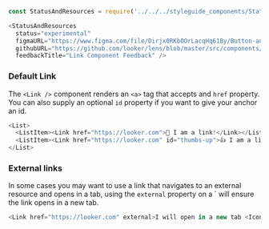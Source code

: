 ```js noeditor
const StatusAndResources = require('../../../styleguide_components/StatusAndResources').StatusAndResources;

<StatusAndResources
  status="experimental"
  figmaURL="https://www.figma.com/file/Dirjx0RKbOOrLacqHq61By/Button-and-Links"
  githubURL="https://github.com/looker/lens/blob/master/src/components/Link/Link.tsx"
  feedbackTitle="Link Component Feedback" />
```


### Default Link

The `<Link />` component renders an `<a>` tag that accepts and `href` property. You can also supply an optional `id` property if you want to give your anchor an id.

```js
<List>
  <ListItem><Link href="https://looker.com">👋 I am a link!</Link></ListItem>
  <ListItem><Link href="https://looker.com" id="thumbs-up">👍 I am a link with an id</Link></ListItem>
</List>
```
### External links

In some cases you may want to use a link that navigates to an external resource and opens in a tab, using the `external` property on a `<Link /> will ensure the link opens in a new tab.

```js
<Link href="https://looker.com" external>I will open in a new tab <Icon name="external" /></Link>
```
